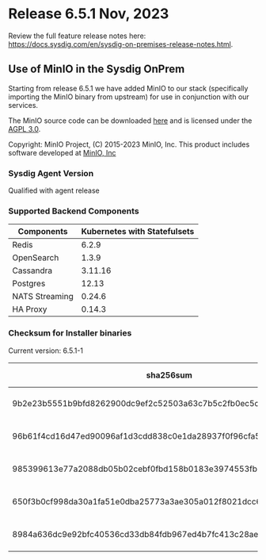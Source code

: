 Release 6.5.1 Nov, 2023
===

Review the full feature release notes here: https://docs.sysdig.com/en/sysdig-on-premises-release-notes.html.

## Use of MinIO in the Sysdig OnPrem

Starting from release 6.5.1 we have added MinIO to our stack (specifically importing the MinIO binary from upstream) for use in conjunction with our services.

The MinIO source code can be downloaded [here](https://github.com/minio/minio) and is licensed under the [AGPL 3.0](https://github.com/minio/minio/blob/master/LICENSE).

Copyright: MinIO Project, (C) 2015-2023 MinIO, Inc. This product includes software developed at [MinIO, Inc](https://min.io/)

### Sysdig Agent Version

Qualified with agent release

### Supported Backend Components

| **Components** | **Kubernetes with Statefulsets** |
|---|---|
| Redis                      | 6.2.9 |
| OpenSearch                 | 1.3.9 |
| Cassandra                  | 3.11.16 |
| Postgres                   | 12.13 |
| NATS Streaming             | 0.24.6 |
| HA Proxy                   | 0.14.3 |


### Checksum for Installer binaries

Current version: 6.5.1-1

| **sha256sum** | **Installer binary** |
|---|---|
| 9b2e23b5551b9bfd8262900dc9ef2c52503a63c7b5c2fb0ec5c911d38f20085e | installer-darwin-amd64 |
| 96b61f4cd16d47ed90096af1d3cdd838c0e1da28937f0f96cfa5a68b8811e337 | installer-darwin-arm64 |
| 985399613e77a2088db05b02cebf0fbd158b0183e3974553fb6a68f940407832 | installer-linux-amd64 |
| 650f3b0cf998da30a1fa51e0dba25773a3ae305a012f8021dcc62b9aa9c2a5dc | installer-linux-arm |
| 8984a636dc9e92bfc40536cd33db84fdb967ed4b7fc413c28ae206b9416d6841 | installer-linux-arm64 |
